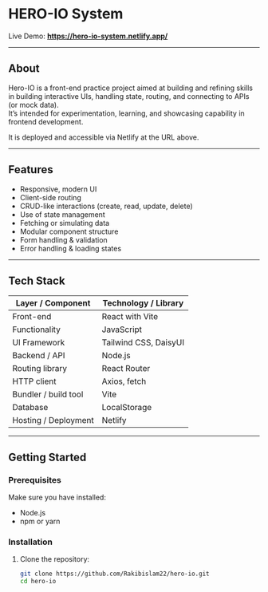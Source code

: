 # HERO-IO System


Live Demo: **https://hero-io-system.netlify.app/**  

---



## About

Hero-IO is a front-end practice project aimed at building and refining skills in building interactive UIs, handling state, routing, and connecting to APIs (or mock data).  
It’s intended for experimentation, learning, and showcasing capability in frontend development.  

It is deployed and accessible via Netlify at the URL above.

---

## Features
  
- Responsive, modern UI  
- Client-side routing  
- CRUD-like interactions (create, read, update, delete)  
- Use of state management  
- Fetching or simulating data  
- Modular component structure  
- Form handling & validation  
- Error handling & loading states  
  

---

## Tech Stack

| Layer / Component | Technology / Library |
|-------------------|-----------------------| 
| Front-end         |  React with Vite |
| Functionality     |  JavaScript | 
| UI Framework       | Tailwind CSS,  DaisyUI |
| Backend / API     | Node.js  |
| Routing library   | React Router |
| HTTP client       | Axios, fetch |
| Bundler / build tool | Vite   |
| Database           | LocalStorage |
| Hosting / Deployment | Netlify  |


---

## Getting Started

### Prerequisites

Make sure you have installed:

- Node.js   
- npm or yarn  
  

### Installation

1. Clone the repository:

   ```bash
   git clone https://github.com/Rakibislam22/hero-io.git
   cd hero-io
